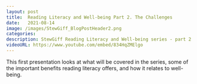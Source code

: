```yaml
---
layout: post
title:  Reading Literacy and Well-being Part 2. The Challenges
date:   2021-08-14
image: /images/StewGiff_BlogPostHeader2.png
categories: 
description: StewGiff Reading Literacy and Well-being series - part 2
videoURL: https://www.youtube.com/embed/834HqZMElgo
---
```

This first presentation looks at what will be covered in the series, some of the important benefits reading literacy offers, and how it relates to well-being.
